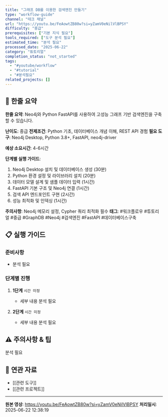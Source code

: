 ```yaml
---
title: "그래프 DB를 이용한 검색엔진 만들기"
type: "workflow-guide"
channel: "테크 채널"
url: "https://youtu.be/FeAowtZB80w?si=yZamV0eNilVlBPSY"
difficulty: "중급"
prerequisites: ["기본 지식 필요"]
tools_required: ["도구 분석 필요"]
estimated_time: "분석 필요"
processed_date: "2025-06-22"
category: "튜토리얼"
completion_status: "not_started"
tags:
  - "#youtube/workflow"
  - "#tutorial"
  - "#분석필요"
related_projects: []
---
```


## 🎯 한줄 요약

**한줄 요약**: Neo4j와 Python FastAPI를 사용하여 고성능 그래프 기반 검색엔진을 구축할 수 있습니다.

**난이도**: 중급
**전제조건**: Python 기초, 데이터베이스 개념 이해, REST API 경험
**필요 도구**: Neo4j Desktop, Python 3.8+, FastAPI, neo4j-driver

**예상 소요시간**: 4-6시간

**단계별 실행 가이드**:
1. Neo4j Desktop 설치 및 데이터베이스 생성 (30분)
2. Python 환경 설정 및 라이브러리 설치 (20분)  
3. 데이터 모델 설계 및 샘플 데이터 입력 (1시간)
4. FastAPI 기본 구조 및 Neo4j 연결 (1시간)
5. 검색 API 엔드포인트 구현 (2시간)
6. 성능 최적화 및 인덱싱 (1시간)

**주의사항**: Neo4j 메모리 설정, Cypher 쿼리 최적화 필수
**태그**: #워크플로우 #튜토리얼 #중급 #GraphDB #Neo4j #검색엔진 #FastAPI #데이터베이스구축


## 📋 실행 가이드
### 준비사항
- 분석 필요

### 단계별 진행
1. **1단계** `시간 미정`
   - 세부 내용 분석 필요
   
2. **2단계** `시간 미정`
   - 세부 내용 분석 필요

## ⚠️ 주의사항 & 팁
분석 필요

## 🔗 연관 자료
- [[관련 도구]]
- [[관련 프로젝트]]

---
**원본 영상**: https://youtu.be/FeAowtZB80w?si=yZamV0eNilVlBPSY
**처리일시**: 2025-06-22 12:38:19
